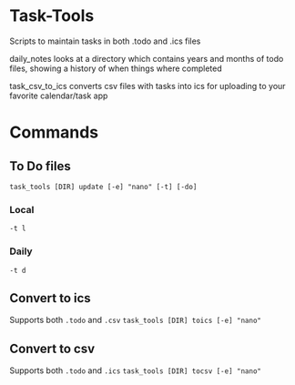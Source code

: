 # Task-Tools
Scripts to maintain tasks in both .todo and .ics files

daily_notes looks at a directory which contains years and months of todo files, showing a history of when things where completed

task_csv_to_ics converts csv files with tasks into ics for uploading to your favorite calendar/task app

# Commands

## To Do files
```task_tools [DIR] update [-e] "nano" [-t] [-do]```

### Local 
```-t l```

### Daily
```-t d```

## Convert to ics
Supports both ```.todo``` and ```.csv```
```task_tools [DIR] toics [-e] "nano"```

## Convert to csv
Supports both ```.todo``` and ```.ics```
```task_tools [DIR] tocsv [-e] "nano"```
